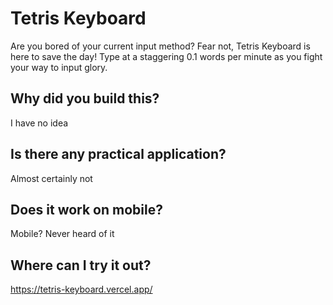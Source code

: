 # Tetris Keyboard  
Are you bored of your current input method? Fear not, Tetris Keyboard is here to save the day! Type at a staggering 0.1 words per minute as you fight your way to input glory. 

## Why did you build this?  
I have no idea

## Is there any practical application?  
Almost certainly not

## Does it work on mobile?  
Mobile? Never heard of it

## Where can I try it out?  
https://tetris-keyboard.vercel.app/